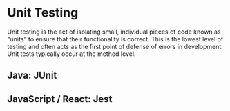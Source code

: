 # Unit Testing

Unit testing is the act of isolating small, individual pieces of code known as "units" to ensure that their functionality is correct. This is the lowest level of testing and often acts as the first point of defense of errors in development. Unit tests typically occur at the method level.

## Java: JUnit





## JavaScript / React: Jest







